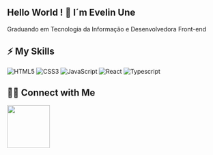 ## Hello World ! 👋 I´m Evelin Une


Graduando em Tecnologia da Informação e Desenvolvedora Front-end

## ⚡ My Skills
![HTML5](https://img.shields.io/badge/HTML5-000?style=for-the-badge&logo=html5)
![CSS3](https://img.shields.io/badge/CSS3-000?style=for-the-badge&logo=css3&logoColor=264CE4)
![JavaScript](https://img.shields.io/badge/JavaScript-000?style=for-the-badge&logo=javascript)
![React](https://img.shields.io/badge/React-000?style=for-the-badge&logo=react)
![Typescript](https://img.shields.io/badge/Typescript-000?style=for-the-badge&logo=typescript)

## 🤝🏻 Connect with Me 
<a href="https://www.linkedin.com/in/evelin-une/" target="_blank">
  <img src="https://img.shields.io/badge/-LinkedIn-511281?style=flat&logo=linkedin&logoColor=white" width="100px">
</a>
